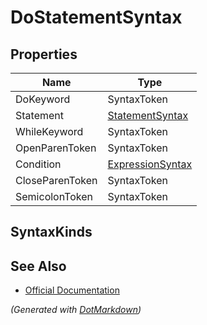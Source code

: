 # DoStatementSyntax

## Properties

| Name            | Type                                    |
| --------------- | --------------------------------------- |
| DoKeyword       | SyntaxToken                             |
| Statement       | [StatementSyntax](StatementSyntax.md)   |
| WhileKeyword    | SyntaxToken                             |
| OpenParenToken  | SyntaxToken                             |
| Condition       | [ExpressionSyntax](ExpressionSyntax.md) |
| CloseParenToken | SyntaxToken                             |
| SemicolonToken  | SyntaxToken                             |

## SyntaxKinds

## See Also

* [Official Documentation](https://docs.microsoft.com/en-us/dotnet/api/microsoft.codeanalysis.csharp.syntax.dostatementsyntax)


*\(Generated with [DotMarkdown](http://github.com/JosefPihrt/DotMarkdown)\)*